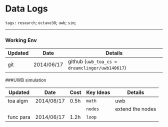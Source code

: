 Data Logs 
=====================

`tags:` `research`; `octave38`; `uwb`; `sim`;  


----------


### Working Env

| Updated      |Date       | Details                            | 
| -------------|------------|------------------------------------|
| git          | 2014/06/17 | github (`uwb_toa_cs = dreamclinger/uwb140617`)


###UWB simulation

|Updated   |Date      |Cost |Key Ideas |   Details                      |
|----------|----------|-----|----------|--------------------------------|
|toa algm  |2014/06/17|0.5h |`math`    | uwb                            
|          |          |     |`nodes`   | extend the nodes                   
|func para |2014/06/17|1.2h |`loop `   |                                 


